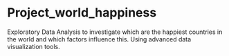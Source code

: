 # Project_world_happiness

Exploratory Data Analysis to investigate which are the happiest countries in the world and which factors influence this. 
Using advanced data visualization tools. 
